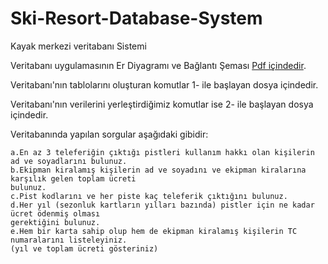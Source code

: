 ﻿# Ski-Resort-Database-System

Kayak merkezi veritabanı Sistemi

Veritabanı uygulamasının Er Diyagramı ve Bağlantı Şeması [Pdf içindedir](https://drive.google.com/file/d/1ghjgIfiWwVeyLZ_rSRaPkDRpWKaRJW56/view?usp=sharing).


Veritabanı'nın tablolarını oluşturan komutlar 1- ile başlayan dosya içindedir. 

Veritabanı'nın verilerini yerleştirdiğimiz komutlar ise 2- ile başlayan dosya içindedir. 

Veritabanında yapılan sorgular aşağıdaki gibidir:

    a.En az 3 teleferiğin çıktığı pistleri kullanım hakkı olan kişilerin ad ve soyadlarını bulunuz.
    b.Ekipman kiralamış kişilerin ad ve soyadını ve ekipman kiralarına karşılık gelen toplam ücreti 
    bulunuz.
    c.Pist kodlarını ve her piste kaç teleferik çıktığını bulunuz.
    d.Her yıl (sezonluk kartların yılları bazında) pistler için ne kadar ücret ödenmiş olması 
    gerektiğini bulunuz.
    e.Hem bir karta sahip olup hem de ekipman kiralamış kişilerin TC numaralarını listeleyiniz. 
    (yıl ve toplam ücreti gösteriniz)



